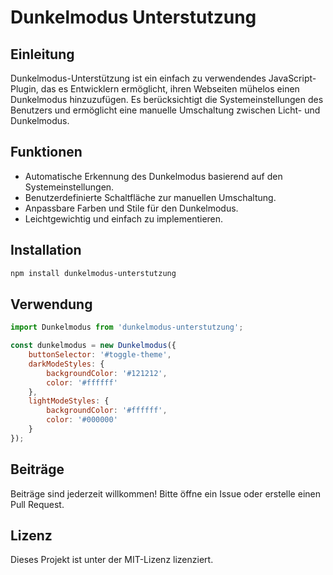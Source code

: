 # Dunkelmodus Unterstutzung

## Einleitung
Dunkelmodus-Unterstützung ist ein einfach zu verwendendes JavaScript-Plugin, das es Entwicklern ermöglicht, ihren Webseiten mühelos einen Dunkelmodus hinzuzufügen. Es berücksichtigt die Systemeinstellungen des Benutzers und ermöglicht eine manuelle Umschaltung zwischen Licht- und Dunkelmodus.

## Funktionen
- Automatische Erkennung des Dunkelmodus basierend auf den Systemeinstellungen.
- Benutzerdefinierte Schaltfläche zur manuellen Umschaltung.
- Anpassbare Farben und Stile für den Dunkelmodus.
- Leichtgewichtig und einfach zu implementieren.

## Installation
```bash
npm install dunkelmodus-unterstutzung
```

## Verwendung
```javascript
import Dunkelmodus from 'dunkelmodus-unterstutzung';

const dunkelmodus = new Dunkelmodus({
    buttonSelector: '#toggle-theme',
    darkModeStyles: {
        backgroundColor: '#121212',
        color: '#ffffff'
    },
    lightModeStyles: {
        backgroundColor: '#ffffff',
        color: '#000000'
    }
});
```

## Beiträge
Beiträge sind jederzeit willkommen! Bitte öffne ein Issue oder erstelle einen Pull Request.

## Lizenz
Dieses Projekt ist unter der MIT-Lizenz lizenziert.